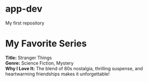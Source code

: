 # app-dev
My first repository
# My Favorite Series
**Title:** Stranger Things  
**Genre:** Science Fiction, Mystery  
**Why I Love It:** The blend of 80s nostalgia, thrilling suspense, and heartwarming friendships makes it unforgettable!

